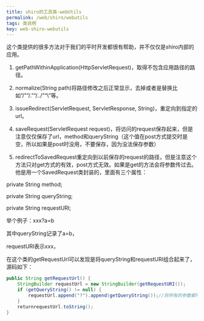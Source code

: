 ```yaml
---
title: shiro的工具类-webUtils
permalink: /web/shiro/webutils
tags: 类说明
key: web-shiro-webutils
---
```


这个类提供的很多方法对于我们的平时开发都很有帮助，并不仅仅是shiro内部的应用。

1. getPathWithinApplication(HttpServletRequest)，取得不包含应用路径的路径。

2. normalize(String path)将路径修改之后正常显示，去掉或者是替换比如”/”“/.”“/../”“\\”等。

3. issueRedirect(ServletRequest, ServletResponse, String)，重定向到指定的url。

4. saveRequest(ServletRequest request)，将访问的request保存起来，但是注意仅仅保存了url，method和queryString（这个值在post方式提交时是空，所以如果是post时没用，不要保存，因为没法保存参数）

5. redirectToSavedRequest重定向到以前保存的request的路径，但是注意这个方法只对get方式的有效，post方式无效。如果是get的方法会将参数传过去。他是用一个SavedRequest类封装的，里面有三个属性：

private String method;

private String queryString;

private String requestURI;

举个例子：xxx?a=b

其中queryString记录了a=b，

requestURI表示xxx，

在这个类的getRequestUrl可以发现是将queryString和requestURI组合起来了，源码如下：
```java
public String getRequestUrl() {
    StringBuilder requestUrl = new StringBuilder(getRequestURI());
    if (getQueryString() != null) {
        requestUrl.append("?").append(getQueryString());//将所有的参数都带上，但是只对get方法有效。
    }
    returnrequestUrl.toString();
}
```
